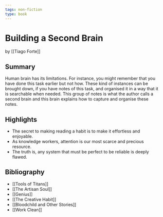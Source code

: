 ```yaml
---
tags: non-fiction
type: book
---
```


# Building a Second Brain
by [[Tiago Forte]]

## Summary
Human brain has its limitations. For instance, you might remember that you have done this task earlier but not how. These kind of instances can be brought down, if you have notes of this task, and organised it in a way that it is searchable when needed. This group of notes is what the author calls a second brain and this brain explains how to capture and organise these notes.

## Highlights
* The secret to making reading a habit is to make it effortless and enjoyable.
* As knowledge workers, attention is our most scarce and precious resource.
* The truth is, any system that must be perfect to be reliable is deeply flawed.

## Bibliography
* [[Tools of Titans]]
* [[The Artisan Soul]]
* [[Genius]]
* [[The Creative Habit]]
* [[Bloodchild and Other Stories]]
* [[Work Clean]]
